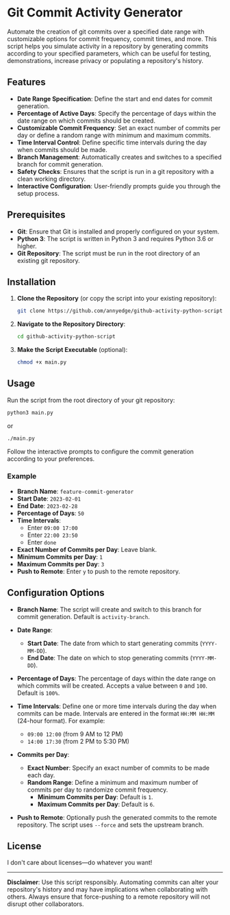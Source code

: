 # Git Commit Activity Generator

Automate the creation of git commits over a specified date range with customizable options for commit frequency, commit times, and more. This script helps you simulate activity in a repository by generating commits according to your specified parameters, which can be useful for testing, demonstrations, increase privacy or populating a repository's history.

## Features

- **Date Range Specification**: Define the start and end dates for commit generation.
- **Percentage of Active Days**: Specify the percentage of days within the date range on which commits should be created.
- **Customizable Commit Frequency**: Set an exact number of commits per day or define a random range with minimum and maximum commits.
- **Time Interval Control**: Define specific time intervals during the day when commits should be made.
- **Branch Management**: Automatically creates and switches to a specified branch for commit generation.
- **Safety Checks**: Ensures that the script is run in a git repository with a clean working directory.
- **Interactive Configuration**: User-friendly prompts guide you through the setup process.

## Prerequisites

- **Git**: Ensure that Git is installed and properly configured on your system.
- **Python 3**: The script is written in Python 3 and requires Python 3.6 or higher.
- **Git Repository**: The script must be run in the root directory of an existing git repository.

## Installation

1. **Clone the Repository** (or copy the script into your existing repository):

   ```bash
   git clone https://github.com/annyedge/github-activity-python-script.git
   ```

2. **Navigate to the Repository Directory**:

   ```bash
   cd github-activity-python-script
   ```

3. **Make the Script Executable** (optional):

   ```bash
   chmod +x main.py
   ```

## Usage

Run the script from the root directory of your git repository:

```bash
python3 main.py
```
or
```bash
./main.py
```

Follow the interactive prompts to configure the commit generation according to your preferences.

### Example

- **Branch Name**: `feature-commit-generator`
- **Start Date**: `2023-02-01`
- **End Date**: `2023-02-28`
- **Percentage of Days**: `50`
- **Time Intervals**:
  - Enter `09:00 17:00`
  - Enter `22:00 23:50`
  - Enter `done`
- **Exact Number of Commits per Day**: Leave blank.
- **Minimum Commits per Day**: `1`
- **Maximum Commits per Day**: `3`
- **Push to Remote**: Enter `y` to push to the remote repository.

## Configuration Options

- **Branch Name**: The script will create and switch to this branch for commit generation. Default is `activity-branch`.

- **Date Range**:
  - **Start Date**: The date from which to start generating commits (`YYYY-MM-DD`).
  - **End Date**: The date on which to stop generating commits (`YYYY-MM-DD`).

- **Percentage of Days**: The percentage of days within the date range on which commits will be created. Accepts a value between `0` and `100`. Default is `100%`.

- **Time Intervals**: Define one or more time intervals during the day when commits can be made. Intervals are entered in the format `HH:MM HH:MM` (24-hour format). For example:
  - `09:00 12:00` (from 9 AM to 12 PM)
  - `14:00 17:30` (from 2 PM to 5:30 PM)

- **Commits per Day**:
  - **Exact Number**: Specify an exact number of commits to be made each day.
  - **Random Range**: Define a minimum and maximum number of commits per day to randomize commit frequency.
    - **Minimum Commits per Day**: Default is `1`.
    - **Maximum Commits per Day**: Default is `6`.

- **Push to Remote**: Optionally push the generated commits to the remote repository. The script uses `--force` and sets the upstream branch.

## License

I don't care about licenses—do whatever you want!

---

**Disclaimer**: Use this script responsibly. Automating commits can alter your repository's history and may have implications when collaborating with others. Always ensure that force-pushing to a remote repository will not disrupt other collaborators.
